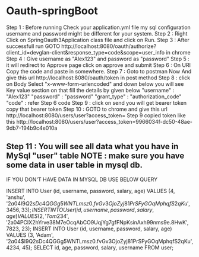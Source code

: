 # Oauth-springBoot

Step 1 :  Before running Check your application.yml file my sql configuration username and password might be different for your system.
Step 2 :  Right Click on SpringOauth3Application class file and click on Run.
Step 3 :  After successfull run GOTO http://localhost:8080/oauth/authorize?client_id=devglan-client&response_type=code&scope=user_info in chrome
Step 4 :  Give username as "Alex123" and password as "password"
Step 5 :  it will redirect to Approve page click on approve and submit
Step 6 :  On URl Copy the code and paste in somewhere.
Step 7 :  Goto to postman Now And give this url http://localhost:8080/oauth/token in post method 
Step 8 :  click on Body Select "x-www-form-urlencoded" and down below you will see Key value section on that fill the details by given below
                                    "username" : "Alex123"
                                    "password" :  "password"
                                    "grant_type" : "authorization_code"
                                    "code"       :  refer Step 6 code
Step 9 :  click on send you will get bearer token copy that bearer token
Step 10 : GOTO to chrome and give this url http://localhost:8080/users/user?access_token= Step 9 copied token like this http://localhost:8080/users/user?access_token=9966034f-dc50-48ae-9db7-194b9c4e010a

Step 11 : You will see all data what you have in MySql "user" table 
          NOTE : make sure you have some data in user table in mysql db.
-------------------------------------------------------------------------------------------------------------------------------------------------------------
IF YOU DON'T HAVE DATA IN MYSQL DB USE BELOW QUERY

INSERT INTO User (id, username, password, salary, age) VALUES (4, 'anshu', '$2a$04$I9Q2sDc4QGGg5WNTLmsz0.fvGv3OjoZyj81PrSFyGOqMphqfS2qKu', 3456, 33);
INSERT INTO User (id, username, password, salary, age) VALUES (2, 'Tom234', '$2a$04$PCIX2hYrve38M7eOcqAbCO9UqjYg7gfFNpKsinAxh99nms9e.8HwK', 7823, 23);
INSERT INTO User (id, username, password, salary, age) VALUES (3, 'Adam', '$2a$04$I9Q2sDc4QGGg5WNTLmsz0.fvGv3OjoZyj81PrSFyGOqMphqfS2qKu', 4234, 45);
SELECT id, age, password, salary, username FROM user;





